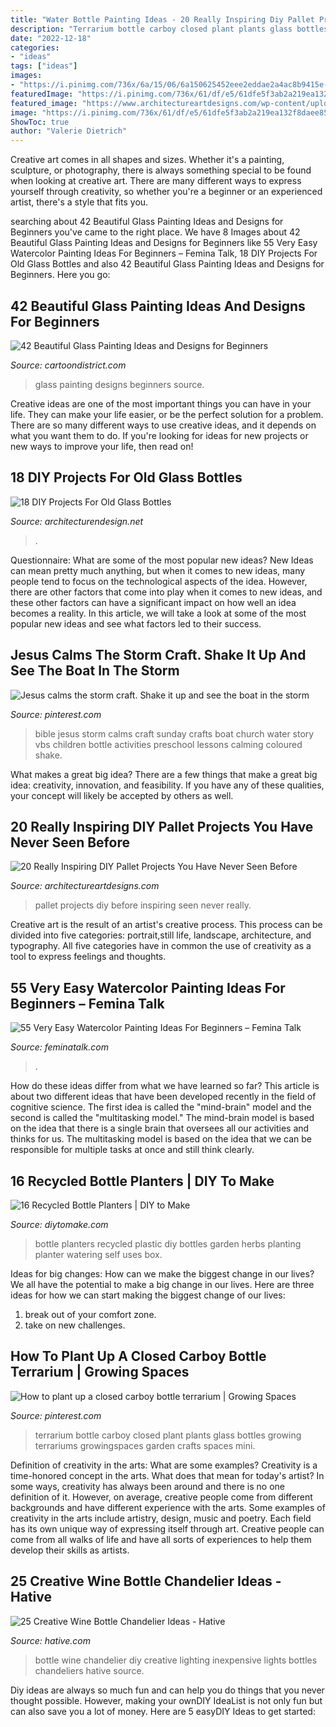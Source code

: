 ```yaml
---
title: "Water Bottle Painting Ideas - 20 Really Inspiring Diy Pallet Projects You Have Never Seen Before"
description: "Terrarium bottle carboy closed plant plants glass bottles growing terrariums growingspaces garden crafts spaces mini"
date: "2022-12-18"
categories:
- "ideas"
tags: ["ideas"]
images:
- "https://i.pinimg.com/736x/6a/15/06/6a150625452eee2eddae2a4ac8b9415e--object-lessons-bible-lessons.jpg?b=t"
featuredImage: "https://i.pinimg.com/736x/61/df/e5/61dfe5f3ab2a219ea132f8daee85ab4b.jpg"
featured_image: "https://www.architectureartdesigns.com/wp-content/uploads/2016/03/2-63.jpg"
image: "https://i.pinimg.com/736x/61/df/e5/61dfe5f3ab2a219ea132f8daee85ab4b.jpg"
ShowToc: true
author: "Valerie Dietrich"
---
```



Creative art comes in all shapes and sizes. Whether it's a painting, sculpture, or photography, there is always something special to be found when looking at creative art. There are many different ways to express yourself through creativity, so whether you're a beginner or an experienced artist, there's a style that fits you.

	

		
searching about 42 Beautiful Glass Painting Ideas and Designs for Beginners you've came to the right place. We have 8 Images about 42 Beautiful Glass Painting Ideas and Designs for Beginners like 55 Very Easy Watercolor Painting Ideas For Beginners – Femina Talk, 18 DIY Projects For Old Glass Bottles and also 42 Beautiful Glass Painting Ideas and Designs for Beginners. Here you go:
		
    
## 42 Beautiful Glass Painting Ideas And Designs For Beginners

<img loading=lazy src="http://www.cartoondistrict.com/wp-content/uploads/2017/07/Glass-Painting-Ideas-and-Designs-for-Beginners7.jpg" onerror="this.onerror=null;this.src='https://tse3.mm.bing.net/th?id=OIP.9D_6mZWKlZWLda2YnC7JvAHaJ4&amp;pid=15.1';" alt="42 Beautiful Glass Painting Ideas and Designs for Beginners">

_Source: cartoondistrict.com_

>glass painting designs beginners source. 

	

Creative ideas are one of the most important things you can have in your life. They can make your life easier, or be the perfect solution for a problem. There are so many different ways to use creative ideas, and it depends on what you want them to do. If you're looking for ideas for new projects or new ways to improve your life, then read on!

    
## 18 DIY Projects For Old Glass Bottles

<img loading=lazy src="https://cdn.architecturendesign.net/wp-content/uploads/2015/09/AD-DIY-Projects-For-Old-Glass-Bottles-08-e1443001469906.jpg" onerror="this.onerror=null;this.src='https://tse1.mm.bing.net/th?id=OIP.YVktrRPXOlTanb1keBWTjQHaLF&amp;pid=15.1';" alt="18 DIY Projects For Old Glass Bottles">

_Source: architecturendesign.net_

>. 

	

Questionnaire: What are some of the most popular new ideas?
New Ideas can mean pretty much anything, but when it comes to new ideas, many people tend to focus on the technological aspects of the idea. However, there are other factors that come into play when it comes to new ideas, and these other factors can have a significant impact on how well an idea becomes a reality. In this article, we will take a look at some of the most popular new ideas and see what factors led to their success.

    
## Jesus Calms The Storm Craft. Shake It Up And See The Boat In The Storm

<img loading=lazy src="https://i.pinimg.com/736x/6a/15/06/6a150625452eee2eddae2a4ac8b9415e--object-lessons-bible-lessons.jpg?b=t" onerror="this.onerror=null;this.src='https://tse2.mm.bing.net/th?id=OIP.dLVuJ8Jtqq0bi0IzdkhMdQHaJ3&amp;pid=15.1';" alt="Jesus calms the storm craft. Shake it up and see the boat in the storm">

_Source: pinterest.com_

>bible jesus storm calms craft sunday crafts boat church water story vbs children bottle activities preschool lessons calming coloured shake. 

	

What makes a great big idea?
There are a few things that make a great big idea: creativity, innovation, and feasibility. If you have any of these qualities, your concept will likely be accepted by others as well.

    
## 20 Really Inspiring DIY Pallet Projects You Have Never Seen Before

<img loading=lazy src="https://www.architectureartdesigns.com/wp-content/uploads/2016/03/2-63.jpg" onerror="this.onerror=null;this.src='https://tse3.mm.bing.net/th?id=OIP.uHtefiEliy9lykaeOb8fHAHaNd&amp;pid=15.1';" alt="20 Really Inspiring DIY Pallet Projects You Have Never Seen Before">

_Source: architectureartdesigns.com_

>pallet projects diy before inspiring seen never really. 

	

Creative art is the result of an artist's creative process. This process can be divided into five categories: portrait,still life, landscape, architecture, and typography. All five categories have in common the use of creativity as a tool to express feelings and thoughts.

    
## 55 Very Easy Watercolor Painting Ideas For Beginners – Femina Talk

<img loading=lazy src="https://www.feminatalk.com/wp-content/uploads/2018/08/Very-Easy-Watercolor-Painting-Ideas-for-beginners00002.jpg" onerror="this.onerror=null;this.src='https://tse4.mm.bing.net/th?id=OIP.ohjgvPs_VJfWpOy9Ot9rdAHaLH&amp;pid=15.1';" alt="55 Very Easy Watercolor Painting Ideas For Beginners – Femina Talk">

_Source: feminatalk.com_

>. 

	

How do these ideas differ from what we have learned so far?
This article is about two different ideas that have been developed recently in the field of cognitive science. The first idea is called the "mind-brain" model and the second is called the "multitasking model." The mind-brain model is based on the idea that there is a single brain that oversees all our activities and thinks for us. The multitasking model is based on the idea that we can be responsible for multiple tasks at once and still think clearly.

    
## 16 Recycled Bottle Planters | DIY To Make

<img loading=lazy src="http://www.diytomake.com/wp-content/uploads/2016/04/diy-plastic-bottle-planters.jpg" onerror="this.onerror=null;this.src='https://tse3.mm.bing.net/th?id=OIP.RWVB8dKxyBh1Q-P6lWvOewHaHa&amp;pid=15.1';" alt="16 Recycled Bottle Planters | DIY to Make">

_Source: diytomake.com_

>bottle planters recycled plastic diy bottles garden herbs planting planter watering self uses box. 

	

Ideas for big changes: How can we make the biggest change in our lives?
We all have the potential to make a big change in our lives. Here are three ideas for how we can start making the biggest change of our lives:
1. break out of your comfort zone.
2. take on new challenges.

    
## How To Plant Up A Closed Carboy Bottle Terrarium | Growing Spaces

<img loading=lazy src="https://i.pinimg.com/736x/61/df/e5/61dfe5f3ab2a219ea132f8daee85ab4b.jpg" onerror="this.onerror=null;this.src='https://tse4.mm.bing.net/th?id=OIP.YYbyi0Dwrze8h-tkqKJZ6wHaLH&amp;pid=15.1';" alt="How to plant up a closed carboy bottle terrarium | Growing Spaces">

_Source: pinterest.com_

>terrarium bottle carboy closed plant plants glass bottles growing terrariums growingspaces garden crafts spaces mini. 

	

Definition of creativity in the arts: What are some examples?
Creativity is a time-honored concept in the arts. What does that mean for today's artist? In some ways, creativity has always been around and there is no one definition of it. However, on average, creative people come from different backgrounds and have different experience with the arts. 
Some examples of creativity in the arts include artistry, design, music and poetry. Each field has its own unique way of expressing itself through art. Creative people can come from all walks of life and have all sorts of experiences to help them develop their skills as artists.

    
## 25 Creative Wine Bottle Chandelier Ideas - Hative

<img loading=lazy src="https://hative.com/wp-content/uploads/2014/03/wine-bottle-chandeliers/8-diy-wine-bottle-chandelier.jpg" onerror="this.onerror=null;this.src='https://tse2.mm.bing.net/th?id=OIP.0c7gLvrm6aX6b5NfoiJFNQHaLP&amp;pid=15.1';" alt="25 Creative Wine Bottle Chandelier Ideas - Hative">

_Source: hative.com_

>bottle wine chandelier diy creative lighting inexpensive lights bottles chandeliers hative source. 

	

Diy ideas are always so much fun and can help you do things that you never thought possible. However, making your ownDIY IdeaList is not only fun but can also save you a lot of money. Here are 5 easyDIY Ideas to get started: 

